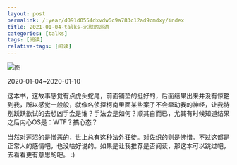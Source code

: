 ```yaml
---
layout: post
permalink: /:year/d091d0554dxvdw6c9a783c12ad9cmdxy/index
title: 2021-01-04-talks-沉默的巡游
categories: [talks]
tags: [阅读]
relative-tags: [阅读]
---
```




![图](https://gitee.com/linxingyang/at-2020-10-02-image/raw/master/image/T-talks/image/2021/books/cmdxy.jpg)



2020-01-04~2020-01-10

这本书，这故事感觉有点虎头蛇尾，前面铺垫的挺好的，后面结果出来并没有惊艳到我，所以感觉一般般，就像名侦探柯南里面某些案子不会牵动我的神经，让我特别跃跃欲试的去想凶手会是谁？手法会是如何？顺其自而已，尤其有时候知道结果之后内心OS是：WTF？搞心态？


当然对莲沼的是憎恶的，世上总有这种法外狂徒。对佐织的则是惋惜。不过这都是正常人的感情吧，也没啥好说的。如果是让我推荐是否阅读，那这本可以跳过吧，去看看更有意思的吧。 :)
